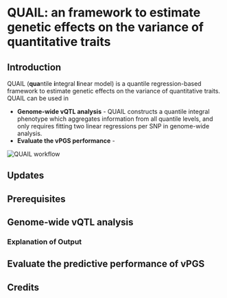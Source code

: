 # QUAIL: an framework to estimate genetic effects on the variance of quantitative traits

## Introduction

QUAIL (**qua**ntile **i**ntegral **l**inear model) is a quantile regression-based framework to estimate genetic effects on the variance of quantitative traits. QUAIL can be used in 

* **Genome-wide vQTL analysis** - QUAIL constructs a quantile integral phenotype which aggregates information from all quantile levels, and only requires fitting two linear regressions per SNP in genome-wide analysis.
* **Evaluate the vPGS performance** -


![QUAIL workflow](https://github.com/qlu-lab/QUAIL/blob/main/Fig/QUAIL_Workflow.png)

## Updates




## Prerequisites

## Genome-wide vQTL analysis

### Explanation of Output

## Evaluate the predictive performance of vPGS

## Credits
